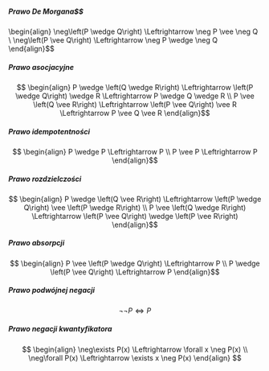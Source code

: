 ##### Prawo De Morgana$$
\begin{align}
\neg\left(P \wedge Q\right) \Leftrightarrow \neg P \vee \neg Q \\
\neg\left(P \vee Q\right) \Leftrightarrow \neg P \wedge \neg Q
\end{align}$$
##### Prawo asocjacyjne
$$
\begin{align}
P \wedge \left(Q \wedge R\right) \Leftrightarrow \left(P \wedge Q\right) \wedge R \Leftrightarrow P \wedge Q \wedge R \\
P \vee \left(Q \vee R\right) \Leftrightarrow \left(P \vee Q\right) \vee R \Leftrightarrow P \vee Q \vee R
\end{align}$$
##### Prawo idempotentności
$$
\begin{align}
P \wedge P \Leftrightarrow P \\
P \vee P \Leftrightarrow P
\end{align}$$
##### Prawo rozdzielczości
$$
\begin{align}
P \wedge \left(Q \vee R\right) \Leftrightarrow \left(P \wedge Q\right) \vee \left(P \wedge R\right) \\
P \vee \left(Q \wedge R\right) \Leftrightarrow \left(P \vee Q\right) \wedge \left(P \vee R\right)
\end{align}$$
##### Prawo absorpcji
$$
\begin{align}
P \vee \left(P \wedge Q\right) \Leftrightarrow P \\
P \wedge \left(P \vee Q\right) \Leftrightarrow P
\end{align}$$
##### Prawo podwójnej negacji
$$\neg\neg P \Leftrightarrow P$$
##### Prawo negacji kwantyfikatora
$$
\begin{align}
	\neg\exists P(x) \Leftrightarrow \forall x \neg P(x) \\
	\neg\forall P(x) \Leftrightarrow \exists x \neg P(x)
\end{align}
$$